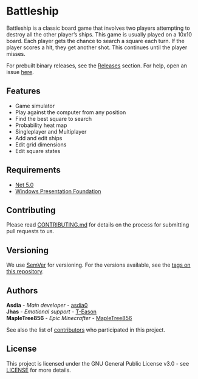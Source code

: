 # Battleship
Battleship is a classic board game that involves two players attempting to destroy all the other player’s ships. This game is usually played on a 10x10 board. Each player gets the chance to search a square each turn. If the player scores a hit, they get another shot. This continues until the player misses.

For prebuilt binary releases, see the [Releases](https://github.com/asdia0/Battleship/releases) section. For help, open an issue [here](https://github.com/asdia0/Battleship/issues).

## Features
* Game simulator
* Play against the computer from any position
* Find the best square to search
* Probability heat map
* Singleplayer and Multiplayer
* Add and edit ships
* Edit grid dimensions
* Edit square states

## Requirements
* [Net 5.0](https://dotnet.microsoft.com/download/dotnet/5.0)
* [Windows Presentation Foundation](https://visualstudio.microsoft.com/vs/features/wpf/)

## Contributing
Please read [CONTRIBUTING.md](CONTRIBUTING.md) for details on the process for submitting pull requests to us.

## Versioning
We use [SemVer](http://semver.org/) for versioning. For the versions available, see the [tags on this repository](https://github.com/asdia0/Battleship/tags). 

## Authors
**Asdia** - *Main developer* - [asdia0](https://github.com/asdia0)  
**Jhas** - *Emotional support* - [T-Eason](https://github.com/T-Eason)  
**MapleTree856** - *Epic Minecrafter* - [MapleTree856](https://github.com/MapleTree856)


See also the list of [contributors](https://github.com/asdia0/Battleship/contributors) who participated in this project.

## License
This project is licensed under the GNU General Public License v3.0 - see [LICENSE](https://github.com/asdia0/Battleship/blob/main/LICENSE) for more details.
